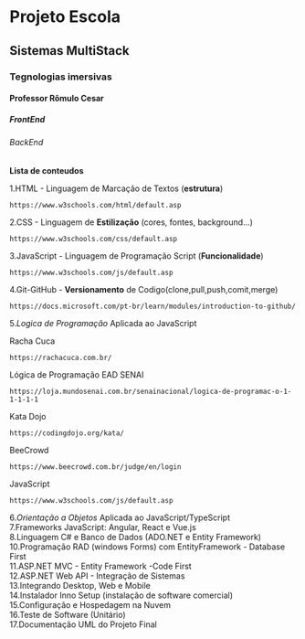 <h1> Projeto Escola </h1>
<h2> Sistemas MultiStack </h2>
<h3> Tegnologias imersivas </h3>
<h4> Professor Rômulo Cesar </h4> 
<h5> FrontEnd </h5>
<h6> BackEnd </h6>





**Lista de conteudos**

1.HTML - Linguagem de Marcação de Textos (**estrutura**)<br>

```
https://www.w3schools.com/html/default.asp
```

2.CSS - Linguagem de **Estilização** (cores, fontes, background...)<br>

```
https://www.w3schools.com/css/default.asp
```

3.JavaScript - Linguagem de Programação Script (**Funcionalidade**)<br>

```
https://www.w3schools.com/js/default.asp
```

4.Git-GitHub - **Versionamento** de Codigo(clone,pull,push,comit,merge)<br>

```
https://docs.microsoft.com/pt-br/learn/modules/introduction-to-github/
```

5.*Logica de Programação* Aplicada ao JavaScript <br>

Racha Cuca
```
https://rachacuca.com.br/
```
Lógica de Programação EAD SENAI
```
https://loja.mundosenai.com.br/senainacional/logica-de-programac-o-1-1-1-1-1
```
Kata Dojo
```
https://codingdojo.org/kata/
```
BeeCrowd
```
https://www.beecrowd.com.br/judge/en/login
```
JavaScript
```
https://www.w3schools.com/js/default.asp
```

6.*Orientação a Objetos* Aplicada ao JavaScript/TypeScript <br> 
7.Frameworks JavaScript: Angular, React e Vue.js <br>
8.Linguagem C# e Banco de Dados (ADO.NET e Entity Framework) <br>
10.Programação RAD (windows Forms) com EntityFramework - Database First <br>
11.ASP.NET MVC - Entity Framework -Code First <br>
12.ASP.NET Web API - Integração de Sistemas <br>
13.Integrando Desktop, Web e Mobile <br>
14.Instalador Inno Setup (instalação de software comercial) <br>
15.Configuração e Hospedagem na Nuvem <br>
16.Teste de Software (Unitário) <br>
17.Documentação UML do Projeto Final <br>
